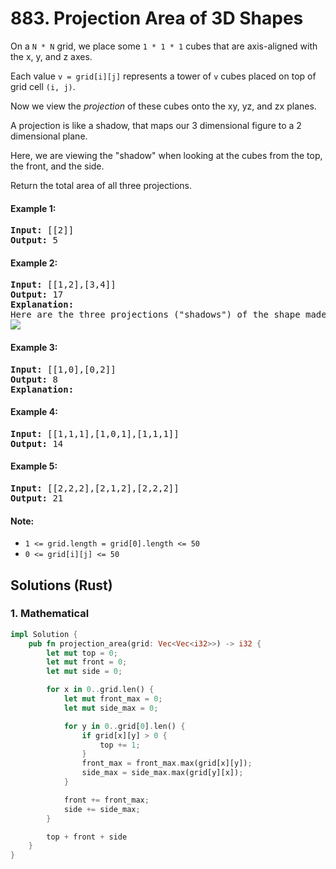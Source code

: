 # 883. Projection Area of 3D Shapes
On a ```N * N``` grid, we place some ```1 * 1 * 1``` cubes that are axis-aligned with the x, y, and z axes.

Each value ```v = grid[i][j]``` represents a tower of ```v``` cubes placed on top of grid cell ```(i, j)```.

Now we view the *projection* of these cubes onto the xy, yz, and zx planes.

A projection is like a shadow, that maps our 3 dimensional figure to a 2 dimensional plane.

Here, we are viewing the "shadow" when looking at the cubes from the top, the front, and the side.

Return the total area of all three projections.

#### Example 1:
<pre>
<strong>Input:</strong> [[2]]
<strong>Output:</strong> 5
</pre>

#### Example 2:
<pre>
<strong>Input:</strong> [[1,2],[3,4]]
<strong>Output:</strong> 17
<strong>Explanation:</strong>
Here are the three projections ("shadows") of the shape made with each axis-aligned plane.
<img src="https://s3-lc-upload.s3.amazonaws.com/uploads/2018/08/02/shadow.png">
</pre>

#### Example 3:
<pre>
<strong>Input:</strong> [[1,0],[0,2]]
<strong>Output:</strong> 8
<strong>Explanation:</strong> 
</pre>

#### Example 4:
<pre>
<strong>Input:</strong> [[1,1,1],[1,0,1],[1,1,1]]
<strong>Output:</strong> 14
</pre>

#### Example 5:
<pre>
<strong>Input:</strong> [[2,2,2],[2,1,2],[2,2,2]]
<strong>Output:</strong> 21
</pre>

#### Note:
* ```1 <= grid.length = grid[0].length <= 50```
* ```0 <= grid[i][j] <= 50```

## Solutions (Rust)

### 1. Mathematical
```Rust
impl Solution {
    pub fn projection_area(grid: Vec<Vec<i32>>) -> i32 {
        let mut top = 0;
        let mut front = 0;
        let mut side = 0;

        for x in 0..grid.len() {
            let mut front_max = 0;
            let mut side_max = 0;

            for y in 0..grid[0].len() {
                if grid[x][y] > 0 {
                    top += 1;
                }
                front_max = front_max.max(grid[x][y]);
                side_max = side_max.max(grid[y][x]);
            }

            front += front_max;
            side += side_max;
        }

        top + front + side
    }
}
```
